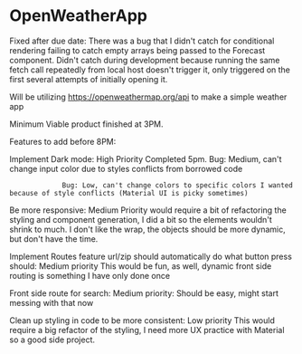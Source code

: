 # OpenWeatherApp

Fixed after due date: There was a bug that I didn't catch for conditional rendering failing to catch empty arrays being passed to the Forecast component. Didn't catch during development because running the same fetch call repeatedly from local host doesn't trigger it, only triggered on the first several attempts of initially opening it. 

Will be utilizing https://openweathermap.org/api to make a simple weather app

Minimum Viable product finished at 3PM. 

Features to add before 8PM:

Implement Dark mode: High Priority 
  Completed 5pm. Bug: Medium, can't change input color due to styles conflicts from                       borrowed code

                 Bug: Low, can't change colors to specific colors I wanted because of style conflicts (Material UI is picky sometimes)

Be more responsive: Medium Priority
  would require a bit of refactoring the styling and component generation, I did a bit so the elements wouldn't shrink to much. I don't like the wrap, the objects should be more dynamic, but don't have the time.

Implement Routes feature url/zip should automatically do what button press should: Medium priority
    This would be fun, as well, dynamic front side routing is something I have only done once

Front side route for search: Medium priority:
    Should be easy, might start messing with that now

Clean up styling in code to be more consistent: Low priority
  This would require a big refactor of the styling, I need more UX practice with Material so a good side project.
